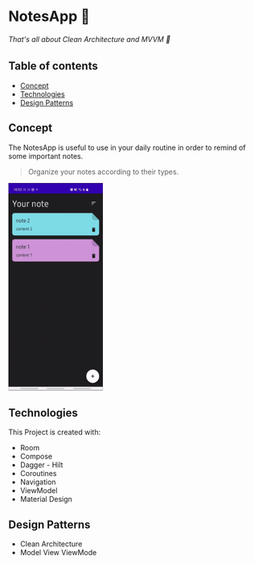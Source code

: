 # NotesApp 📎
###### That's all about Clean Architecture and MVVM 🤩
## Table of contents
* [Concept](#concept)
* [Technologies](#technologies)
* [Design Patterns](#designpatterns)

## Concept

The NotesApp is useful to use in your daily routine in order to remind of some important notes.
  
> Organize your notes according to their types.
 
<img src="https://github.com/rodrigoliveirac/NotesApp/blob/main/Screen-Recording.gif" width="188" height="412">
	
## Technologies
This Project is created with:
* Room
* Compose
* Dagger - Hilt
* Coroutines
* Navigation
* ViewModel
* Material Design

## Design Patterns
* Clean Architecture
* Model View ViewMode
